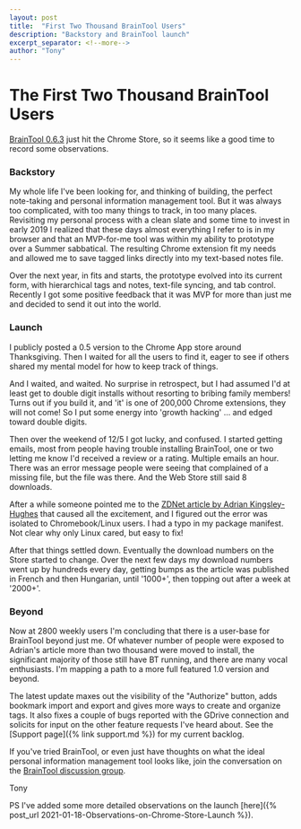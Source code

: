 ```yaml
---
layout: post
title:  "First Two Thousand BrainTool Users"
description: "Backstory and BrainTool launch"
excerpt_separator: <!--more-->
author: "Tony"
---
```


# The First Two Thousand BrainTool Users

[BrainTool 0.6.3](https://chrome.google.com/webstore/detail/braintool/fialfmcgpibjgdoeodaondepigiiddio) just hit the Chrome Store, so it seems like a good time to record some observations. 
### Backstory
My whole life I've been looking for, and thinking of building, the perfect note-taking and personal information management tool. But it was always too complicated, with too many things to track, in too many places. Revisiting my personal process with a clean slate and some time to invest in early 2019 I realized that these days almost everything I refer to is in my browser and that an MVP-for-me tool was within my ability to prototype over a Summer sabbatical. <!--more-->The resulting Chrome extension fit my needs and allowed me to save tagged links directly into my text-based notes file.

Over the next year, in fits and starts, the prototype evolved into its current form, with hierarchical tags and notes, text-file syncing, and tab control. Recently I got some positive feedback that it was MVP for more than just me and decided to send it out into the world.

### Launch
I publicly posted a 0.5 version to the Chrome App store around Thanksgiving. Then I waited for all the users to find it, eager to see if others shared my mental model for how to keep track of things.

And I waited, and waited. No surprise in retrospect, but I had assumed I'd at least get to double digit installs without resorting to bribing family members! Turns out if you build it, and 'it' is one of 200,000 Chrome extensions, they will not come! So I put some energy into 'growth hacking' ... and edged toward double digits.

Then over the weekend of 12/5 I got lucky, and confused. I started getting emails, most from people having trouble installing BrainTool, one or two letting me know I'd received a review or a rating. Multiple emails an hour. There was an error message people were seeing that complained of a missing file, but the file was there. And the Web Store still said 8 downloads. 

After a while someone pointed me to the [ZDNet article by Adrian Kingsley-Hughes](https://www.zdnet.com/article/every-google-chrome-user-should-try-this/) that caused all the excitement, and I figured out the error was isolated to Chromebook/Linux users. I had a typo in my package manifest. Not clear why only Linux cared, but easy to fix!

After that things settled down. Eventually the download numbers on the Store started to change. Over the next few days my download numbers went up by hundreds every day, getting bumps as the article was published in French and then Hungarian, until '1000+', then topping out after a week at '2000+'.

### Beyond
Now at 2800 weekly users I'm concluding that there is a user-base for BrainTool beyond just me. Of whatever number of people were exposed to Adrian's article more than two thousand were moved to install, the significant majority of those still have BT running, and there are many vocal enthusiasts. I'm mapping a path to a more full featured 1.0 version and beyond.

The latest update maxes out the visibility of the "Authorize" button, adds bookmark import and export and gives more ways to create and organize tags. It also fixes a couple of bugs reported with the GDrive connection and solicits for input on the other feature requests I've heard about. See the [Support page]({% link support.md %}) for my current backlog.

If you've tried BrainTool, or even just have thoughts on what the ideal personal information management tool looks like, join the conversation on the [BrainTool discussion group](https://groups.google.com/u/2/g/braintool-discussion).

Tony

PS I've added some more detailed observations on the launch [here]({% post_url 2021-01-18-Observations-on-Chrome-Store-Launch %}).
